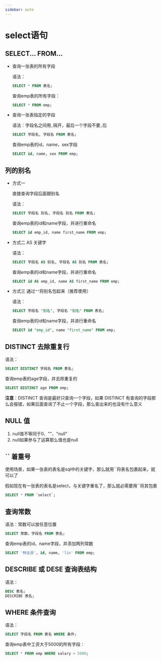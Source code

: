 ```yaml
---
sidebar: auto
---
```



# select语句

## SELECT... FROM...

* 查询一张表的所有字段

  语法：

  ```sql
  SELECT * FROM 表名;
  ```

  查询emp表的所有字段：

  ```sql
  SELECT * FROM emp; 
  ```

* 查询一张表指定的字段

  语法：字段名之间用`,`隔开，最后一个字段不要`,`后

  ```sql
  SELECT 字段名, 字段名 FROM 表名;
  ```

  查询emp表的id，name，sex字段

  ```sql
  SELECT id, name, sex FROM emp;
  ```

## 列的别名

* 方式一

  直接查询字段后面跟别名

  语法：

  ```sql
  SELECT 字段名 别名, 字段名 别名 FROM 表名;
  ```

  查询emp表的id和name字段，并进行重命名

  ```sql
  SELECT id emp_id, name first_name FROM emp;
  ```

* 方式二 AS 关键字

  语法：

  ```sql
  SELECT 字段名 AS 别名, 字段名 AS 别名 FROM 表名;
  ```

   查询emp表的id和name字段，并进行重命名

    ```sql
  SELECT id AS emp_id, name AS first_name FROM emp;
    ```

* 方式三 通过`""`将别名包起来（推荐使用）

  语法：

  ```sql
  SELECT 字段名 "别名", 字段名 "别名" FROM 表名;
  ```

     查询emp表的id和name字段，并进行重命名

  ```sql
  SELECT id "emp_id", name "first_name" FROM emp;
  ```

## DISTINCT 去除重复行

语法：

```sql
SELECT DISTINCT 字段名 FROM 表名;
```

查询emp表的age字段，并去除重复的

```sql
SELECT DISTINCT age FROM emp;
```

**注意**：DISTINCT 查询是最好只查询一个字段，如果 DISTINCT 有查询的字段那么会报错，如果后面查询了不止一个字段，那么查出来的也没有什么意义

## NULL 值

1. null值不等同于0、""、"null"
2. null如果参与了运算那么值也是null

## `` 着重号

使用场景，如果一张表的表名是sql中的关键字，那么就用``将表名包裹起来，就可以了

假如现在有一张表的表名是select，与关键字重名了，那么就必需要用``将其包裹

```sql
SELECT * FROM `select`;
```

## 查询常数

语法：常数可以放任意位置

```sql
SELECT 常数，字段名 FROM 表名;
```

查询emp表的id，name字段，并添加两列常数

```sql
SELECT '林达浪', id, name, 'lin' FROM emp;
```

## DESCRIBE 或 DESE 查询表结构

语法：

```sql
DESC 表名;
DESCRIBE 表名;
```

## WHERE 条件查询

语法：

```sql
SELECT 字段名 FROM 表名 WHERE 条件;
```

查询emp表中工资大于5000的所有字段：

```sql
SELECT * FROM emp WHERE salary > 5000;
```